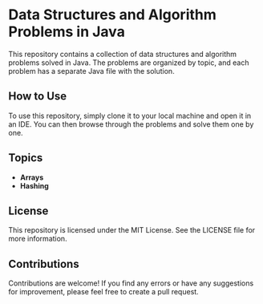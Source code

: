 
# Data Structures and Algorithm Problems in Java

This repository contains a collection of data structures and algorithm problems solved in Java. The problems are organized by topic, and each problem has a separate Java file with the solution.

## How to Use

To use this repository, simply clone it to your local machine and open it in an IDE. You can then browse through the problems and solve them one by one.

## Topics

* **Arrays**
* **Hashing**


## License

This repository is licensed under the MIT License. See the LICENSE file for more information.

## Contributions

Contributions are welcome! If you find any errors or have any suggestions for improvement, please feel free to create a pull request.
